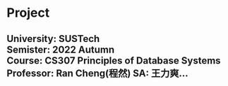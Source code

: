 # Project
University: SUSTech  
Semister: 2022 Autumn  
Course: CS307 Principles of Database Systems
Professor: Ran Cheng(程然)
SA: 王力爽...
---
